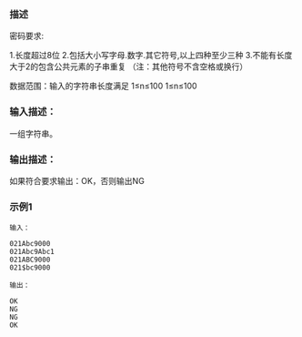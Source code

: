 ### 描述

密码要求:

1.长度超过8位
2.包括大小写字母.数字.其它符号,以上四种至少三种 
3.不能有长度大于2的包含公共元素的子串重复 （注：其他符号不含空格或换行）

数据范围：输入的字符串长度满足 1≤n≤100 1≤n≤100

### 输入描述：

一组字符串。

### 输出描述：

如果符合要求输出：OK，否则输出NG

### 示例1

```
输入：

021Abc9000
021Abc9Abc1
021ABC9000
021$bc9000

输出：

OK
NG
NG
OK

```
